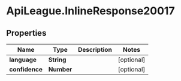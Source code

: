 # ApiLeague.InlineResponse20017

## Properties

Name | Type | Description | Notes
------------ | ------------- | ------------- | -------------
**language** | **String** |  | [optional] 
**confidence** | **Number** |  | [optional] 



